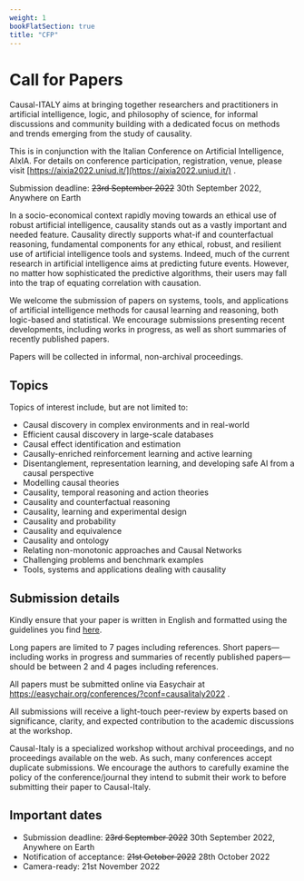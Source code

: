 ```yaml
---
weight: 1
bookFlatSection: true
title: "CFP"
---
```


# Call for Papers

Causal-ITALY aims at bringing together researchers and practitioners in artificial intelligence, logic, and philosophy of science, for informal discussions and community building with a dedicated focus on methods and trends emerging from the study of causality. 

This is in conjunction with the Italian Conference on Artificial Intelligence, AIxIA. For details on conference participation, registration, venue, please visit [https://aixia2022.uniud.it/](https://aixia2022.uniud.it/) .

Submission deadline: ~~23rd September 2022~~ 30th September 2022, Anywhere on Earth

In a socio-economical context rapidly moving towards an ethical use of robust artificial intelligence, causality stands out as a vastly important and needed feature. Causality directly supports what-if and counterfactual reasoning, fundamental components for any ethical, robust, and resilient use of artificial intelligence tools and systems.
Indeed, much of the current research in artificial intelligence aims at predicting future events.
However, no matter how sophisticated the predictive algorithms, their users may fall into the trap of equating correlation with causation. 

We welcome the submission of papers on systems, tools, and applications of artificial intelligence methods for causal learning and reasoning, both logic-based and statistical. We encourage submissions presenting recent developments, including works in progress, as well as short summaries of recently published papers. 

Papers will be collected in informal, non-archival proceedings. 

## Topics
Topics of interest include, but are not limited to: 

* Causal discovery in complex environments and in real-world
* Efficient causal discovery in large-scale databases
* Causal effect identification and estimation
* Causally-enriched reinforcement learning and active learning
* Disentanglement, representation learning, and developing safe AI from a causal perspective	
* Modelling causal theories
* Causality, temporal reasoning and action theories
* Causality and counterfactual reasoning
* Causality, learning and experimental design
* Causality and probability
* Causality and equivalence
* Causality and ontology
* Relating non-monotonic approaches and Causal Networks
* Challenging problems and benchmark examples
* Tools, systems and applications dealing with causality

## Submission details
Kindly ensure that your paper is written in English and formatted using the guidelines you find [here](/formatting-guidelines.zip).

Long papers are limited to 7 pages including references. Short papers—including works in progress and summaries of recently published papers—should be between 2 and 4 pages including references.

All papers must be submitted online via Easychair at https://easychair.org/conferences/?conf=causalitaly2022 .

All submissions will receive a light-touch peer-review by experts based on significance, clarity, and expected contribution to the academic discussions at the workshop.

Causal-Italy is a specialized workshop without archival proceedings, and no proceedings available on the web. As such, many conferences accept duplicate submissions. We encourage the authors to carefully examine the policy of the conference/journal they intend to submit their work to before submitting their paper to Causal-Italy.


## Important dates
* Submission deadline: ~~23rd September 2022~~ 30th September 2022, Anywhere on Earth
* Notification of acceptance: ~~21st October 2022~~ 28th October 2022
* Camera-ready: 21st November 2022
